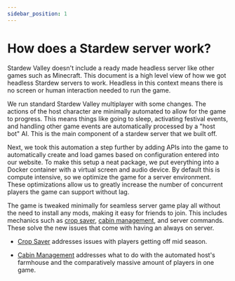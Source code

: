 ```yaml
---
sidebar_position: 1
---
```

# How does a Stardew server work?

Stardew Valley doesn't include a ready made headless server like other games such as Minecraft. This document is a high level view of how we got headless Stardew servers to work. Headless in this context means there is no screen or human interaction needed to run the game.

We run standard Stardew Valley multiplayer with some changes. The actions of the host character are minimally automated to allow for the game to progress. This means things like going to sleep, activating festival events, and handling other game events are automatically processed by a "host bot" AI. This is the main component of a stardew server that we built off.

Next, we took this automation a step further by adding APIs into the game to automatically create and load games based on configuration entered into our website. To make this setup a neat package, we put everything into a Docker container with a virtual screen and audio device. By default this is compute intensive, so we optimize the game for a server environment. These optimizations allow us to greatly increase the number of concurrent players the game can support without lag.

The game is tweaked minimally for seamless server game play all without the need to install any mods, making it easy for friends to join. This includes mechanics such as [crop saver](crop-saver), [cabin management](cabin-management), and server commands. These solve the new issues that come with having an always on server.

- [Crop Saver](crop-saver) addresses issues with players getting off mid season.

- [Cabin Management](cabin-management) addresses what to do with the automated host's farmhouse and the comparatively massive amount of players in one game.